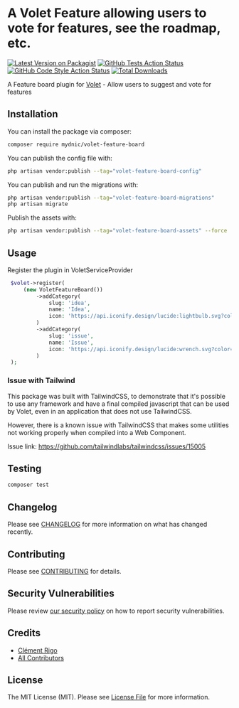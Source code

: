 # A Volet Feature allowing users to vote for features, see the roadmap, etc.

[![Latest Version on Packagist](https://img.shields.io/packagist/v/mydnic/volet-feature-board.svg?style=flat-square)](https://packagist.org/packages/mydnic/volet-feature-board)
[![GitHub Tests Action Status](https://img.shields.io/github/actions/workflow/status/mydnic/volet-feature-board/run-tests.yml?branch=main&label=tests&style=flat-square)](https://github.com/mydnic/volet-feature-board/actions?query=workflow%3Arun-tests+branch%3Amain)
[![GitHub Code Style Action Status](https://img.shields.io/github/actions/workflow/status/mydnic/volet-feature-board/fix-php-code-style-issues.yml?branch=main&label=code%20style&style=flat-square)](https://github.com/mydnic/volet-feature-board/actions?query=workflow%3A"Fix+PHP+code+style+issues"+branch%3Amain)
[![Total Downloads](https://img.shields.io/packagist/dt/mydnic/volet-feature-board.svg?style=flat-square)](https://packagist.org/packages/mydnic/volet-feature-board)

A Feature board plugin for [Volet](https://github.com/mydnic/volet) - Allow users to suggest and vote for features

## Installation

You can install the package via composer:

```bash
composer require mydnic/volet-feature-board
```

You can publish the config file with:

```bash
php artisan vendor:publish --tag="volet-feature-board-config"
```

You can publish and run the migrations with:

```bash
php artisan vendor:publish --tag="volet-feature-board-migrations"
php artisan migrate
```

Publish the assets with:

```bash
php artisan vendor:publish --tag="volet-feature-board-assets" --force
```

## Usage

Register the plugin in VoletServiceProvider
```php
 $volet->register(
     (new VoletFeatureBoard())
         ->addCategory(
             slug: 'idea',
             name: 'Idea',
             icon: 'https://api.iconify.design/lucide:lightbulb.svg?color=%23888888'
         )
         ->addCategory(
             slug: 'issue',
             name: 'Issue',
             icon: 'https://api.iconify.design/lucide:wrench.svg?color=%23888888'
         )
 );
```

### Issue with Tailwind

This package was built with TailwindCSS, to demonstrate that it's possible to use any framework and have a final compiled javascript that can be used by Volet, even in an application that does not use TailwindCSS.

However, there is a known issue with TailwindCSS that makes some utilities not working properly when compiled into a Web Component.

Issue link: https://github.com/tailwindlabs/tailwindcss/issues/15005

## Testing

```bash
composer test
```

## Changelog

Please see [CHANGELOG](CHANGELOG.md) for more information on what has changed recently.

## Contributing

Please see [CONTRIBUTING](CONTRIBUTING.md) for details.

## Security Vulnerabilities

Please review [our security policy](../../security/policy) on how to report security vulnerabilities.

## Credits

- [Clément Rigo](https://github.com/mydnic)
- [All Contributors](../../contributors)

## License

The MIT License (MIT). Please see [License File](LICENSE.md) for more information.
